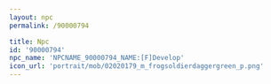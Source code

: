 ```yaml
---
layout: npc
permalink: /90000794

title: Npc
id: '90000794'
npc_name: 'NPCNAME_90000794_NAME:[F]Develop'
icon_url: 'portrait/mob/02020179_m_frogsoldierdaggergreen_p.png'
---
```


